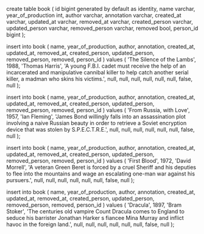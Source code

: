 create table book (
id bigint generated by default as identity,
name varchar,
year_of_production int,
author varchar,
annotation varchar,
created_at varchar,
updated_at varchar,
removed_at varchar,
created_person varchar,
updated_person varchar,
removed_person varchar,
removed bool,
person_id bigint
);

insert into book ( name, year_of_production, author, annotation,
created_at, updated_at, removed_at, created_person, updated_person, removed_person, removed, person_id ) values (
'The Silence of the Lambs', 1988, 'Thomas Harris', 'A young F.B.I. cadet must receive the help of an incarcerated and manipulative cannibal killer to help catch another serial killer, a madman who skins his victims.',
null, null, null, null, null, null, false, null );

insert into book ( name, year_of_production, author, annotation,
created_at, updated_at, removed_at, created_person, updated_person, removed_person, removed, person_id ) values (
'From Russia, with Love', 1957, 'Ian Fleming', 'James Bond willingly falls into an assassination plot involving a naive Russian beauty in order to retrieve a Soviet encryption device that was stolen by S.P.E.C.T.R.E.',
null, null, null, null, null, null, false, null );

insert into book ( name, year_of_production, author, annotation,
created_at, updated_at, removed_at, created_person, updated_person, removed_person, removed, person_id ) values (
'First Blood', 1972, 'David Morrell', 'A veteran Green Beret is forced by a cruel Sheriff and his deputies to flee into the mountains and wage an escalating one-man war against his pursuers.',
null, null, null, null, null, null, false, null );

insert into book ( name, year_of_production, author, annotation,
created_at, updated_at, removed_at, created_person, updated_person, removed_person, removed, person_id ) values (
'Dracula', 1897, 'Bram Stoker', 'The centuries old vampire Count Dracula comes to England to seduce his barrister Jonathan Harker s fiancee Mina Murray and inflict havoc in the foreign land.',
null, null, null, null, null, null, false, null );

